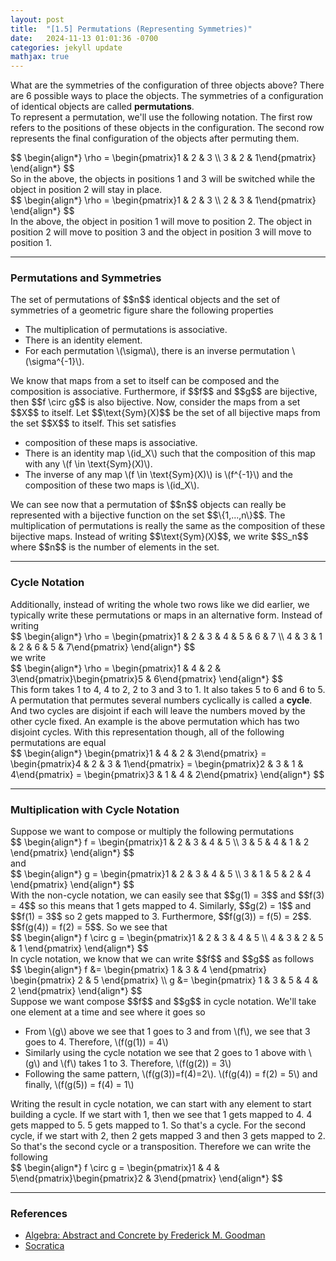 ```yaml
---
layout: post
title:  "[1.5] Permutations (Representing Symmetries)"
date:   2024-11-13 01:01:36 -0700
categories: jekyll update
mathjax: true
---
```

What are the symmetries of the configuration of three objects above? There are 6 possible ways to place the objects. The symmetries of a configuration of identical objects are called <b>permutations</b>. 
<br>
To represent a permutation, we'll use the following notation. The first row refers to the positions of these objects in the configuration. The second row represents the final configuration of the objects after permuting them.
<div>
	$$
	\begin{align*}
	 \rho = \begin{pmatrix}1 & 2 & 3 \\ 3 & 2 & 1\end{pmatrix}
	\end{align*}
	$$
</div>
So in the above, the objects in positions 1 and 3 will be switched while the object in position 2 will stay in place. 
<div>
	$$
	\begin{align*}
	 \rho = \begin{pmatrix}1 & 2 & 3 \\ 2 & 3 & 1\end{pmatrix}
	\end{align*}
	$$
</div>
In the above, the object in position 1 will move to position 2. The object in position 2 will move to position 3 and the object in position 3 will move to position 1.
<hr>

<!------------------------------------------------------------------------>
<h3>Permutations and Symmetries</h3>
The set of permutations of $$n$$ identical objects and the set of symmetries of a geometric figure share the following properties
<ul>
	<li>The multiplication of permutations is associative.</li>
	<li>There is an identity element.</li>
	<li>For each permutation \(\sigma\), there is an inverse permutation \(\sigma^{-1}\).</li>
</ul>
We know that maps from a set to itself can be composed and the composition is associative. Furthermore, if $$f$$ and $$g$$ are bijective, then $$f \circ g$$ is also bijective. Now, consider the maps from a set $$X$$ to itself. Let $$\text{Sym}(X)$$ be the set of all bijective maps from the set $$X$$ to itself. This set satisfies
<ul>
	<li>composition of these maps is associative.</li>
	<li>There is an identity map \(id_X\) such that the composition of this map with any \(f \in \text{Sym}(X)\).</li>
	<li>The inverse of any map \(f \in \text{Sym}(X)\) is \(f^{-1}\) and the composition of these two maps is \(id_X\).</li>
</ul>
We can see now that a permutation of $$n$$ objects can really be represented with a bijective function on the set $$\{1,...,n\}$$. The multiplication of permutations is really the same as the composition of these bijective maps. Instead of writing $$\text{Sym}(X)$$, we write $$S_n$$ where $$n$$ is the number of elements in the set.
<hr>

<!------------------------------------------------------------------------>
<h3>Cycle Notation</h3>
Additionally, instead of writing the whole two rows like we did earlier, we typically write these permutations or maps in an alternative form. Instead of writing
<div>
	$$
	\begin{align*}
	 \rho = \begin{pmatrix}1 & 2 & 3 & 4 & 5 & 6 & 7 \\ 4 & 3 & 1 & 2 & 6 & 5 & 7\end{pmatrix}
	\end{align*}
	$$
</div>
we write
<div>
	$$
	\begin{align*}
	 \rho = \begin{pmatrix}1 & 4 & 2 & 3\end{pmatrix}\begin{pmatrix}5 & 6\end{pmatrix}
	\end{align*}
	$$
</div>
This form takes 1 to 4, 4 to 2, 2 to 3 and 3 to 1. It also takes 5 to 6 and 6 to 5. A permutation that permutes several numbers cyclically is called a <b>cycle</b>. And two cycles are disjoint if each will leave the numbers moved by the other cycle fixed. An example is the above permutation which has two disjoint cycles. With this representation though, all of the following permutations are equal
<div>
	$$
	\begin{align*}
	 \begin{pmatrix}1 & 4 & 2 & 3\end{pmatrix} = \begin{pmatrix}4 & 2 & 3 & 1\end{pmatrix} = \begin{pmatrix}2 & 3 & 1 & 4\end{pmatrix} = \begin{pmatrix}3 & 1 & 4 & 2\end{pmatrix}
	\end{align*}
	$$
</div>
<hr>

<!------------------------------------------------------------------------>
<h3>Multiplication with Cycle Notation</h3>
Suppose we want to compose or multiply the following permutations
<div>
	$$
	\begin{align*}
	 f = \begin{pmatrix}1 & 2 & 3 & 4 & 5 \\ 3 & 5 & 4 & 1 & 2 \end{pmatrix}
	\end{align*}
	$$
</div>
and 
<div>
	$$
	\begin{align*}
	 g = \begin{pmatrix}1 & 2 & 3 & 4 & 5 \\ 3 & 1 & 5 & 2 & 4 \end{pmatrix}
	\end{align*}
	$$
</div>
With the non-cycle notation, we can easily see that $$g(1) = 3$$ and $$f(3) = 4$$ so this means that 1 gets mapped to 4. Similarly, $$g(2) = 1$$ and $$f(1) = 3$$ so 2 gets mapped to 3. Furthermore, $$f(g(3)) = f(5) = 2$$. $$f(g(4)) = f(2) = 5$$. So we see that
<div>
	$$
	\begin{align*}
	 f \circ g = \begin{pmatrix}1 & 2 & 3 & 4 & 5 \\ 4 & 3 & 2 & 5 & 1 \end{pmatrix}
	\end{align*}
	$$
</div>
In cycle notation, we know that we can write $$f$$ and $$g$$ as follows
<div>
	$$
	\begin{align*}
	 f &= \begin{pmatrix} 1 & 3 & 4 \end{pmatrix} \begin{pmatrix} 2 & 5 \end{pmatrix} \\
	 g &= \begin{pmatrix} 1 & 3 & 5 & 4 & 2 \end{pmatrix}
	\end{align*}
	$$
</div>
Suppose we want compose $$f$$ and $$g$$ in cycle notation. We'll take one element at a time and see where it goes so
<ul>
	<li>From \(g\) above we see that 1 goes to 3 and from \(f\), we see that 3 goes to 4. Therefore, \(f(g(1)) = 4\)</li>
	<li>Similarly using the cycle notation we see that 2 goes to 1 above with \(g\) and \(f\) takes 1 to 3. Therefore, \(f(g(2)) = 3\)</li>
	<li>Following the same pattern, \(f(g(3))=f(4)=2\). \(f(g(4)) = f(2) = 5\) and finally, \(f(g(5)) = f(4) = 1\)</li>
</ul>
Writing the result in cycle notation, we can start with any element to start building a cycle. If we start with 1, then we see that 1 gets mapped to 4. 4 gets mapped to 5. 5 gets mapped to 1. So that's a cycle. For the second cycle, if we start with 2, then 2 gets mapped 3 and then 3 gets mapped to 2. So that's the second cycle or a transposition. Therefore we can write the following
<div>
	$$
	\begin{align*}
	 f \circ g = \begin{pmatrix}1 & 4 & 5\end{pmatrix}\begin{pmatrix}2 & 3\end{pmatrix}
	\end{align*}
	$$
</div>
<hr>

<!------------------------------------------------------------------------>
<h3>References</h3>
<ul>
<li><a href="https://homepage.divms.uiowa.edu/~goodman/algebrabook.dir/algebrabook.html">Algebra: Abstract and Concrete by Frederick M. Goodman</a></li>
<li><a href="https://www.youtube.com/watch?v=MpKG6FmcIHk">Socratica</a></li>
</ul>






















